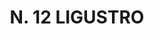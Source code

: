 ---
title: "N. 12 LIGUSTRO"
plant-name: "N. 12"
plant-number: "012"
plant-img1: "/assets/img/plant012_verso.jpg"
plant-img2: "/assets/img/plant012.jpg"
plant-xml: "/assets/xml/plant012.xml"
plant-title: "N. 12 LIGUSTRO"
plant-taxon-link: "http://www.worldfloraonline.org/taxon/wfo-000081598"
plant-taxon-content: "[Ligustrum vulgare L.]"
layout: single-xml
---
